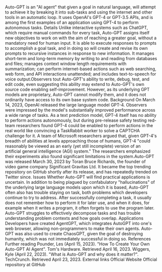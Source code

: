 Auto-GPT is an \"AI agent\" that given a goal in natural language, will
attempt to achieve it by breaking it into sub-tasks and using the
internet and other tools in an automatic loop. It uses OpenAI\'s GPT-4
or GPT-3.5 APIs, and is among the first examples of an application using
GPT-4 to perform autonomous tasks. Details Unlike interactive systems
such as ChatGPT, which require manual commands for every task, Auto-GPT
assigns itself new objectives to work on with the aim of reaching a
greater goal, without a mandatory need for human input. It is able to
execute responses to prompts to accomplish a goal task, and in doing so
will create and revise its own prompts to recursive instances in
response to new information. It manages short-term and long-term memory
by writing to and reading from databases and files; manages context
window length requirements with summarization; can perform
internet-based actions such as web searching, web form, and API
interactions unattended; and includes text-to-speech for voice
output.Observers tout Auto-GPT\'s ability to write, debug, test, and
edit code, even suggesting this ability may extend to Auto-GPT\'s own
source code enabling self-improvement. However, as its underlying GPT
models are proprietary, Auto-GPT cannot modify them, and it does not
ordinarily have access to its own base system code. Background On March
14, 2023, OpenAI released the large language model GPT-4. Observers were
impressed by the model\'s substantially improved performance across a
wide range of tasks. As a text prediction model, GPT-4 itself has no
ability to perform actions autonomously, but during pre-release safety
testing red-team researchers found GPT-4 could be enabled to perform
actions in the real world like convincing a TaskRabbit worker to solve a
CAPTCHA challenge for it. A team of Microsoft researchers argued that,
given GPT-4\'s breadth of abilities at levels approaching those of
humans, GPT-4 \"could reasonably be viewed as an early (yet still
incomplete) version of an artificial general intelligence (AGI)
system.\" The researchers emphasized their experiments also found
significant limitations in the system.Auto-GPT was released March 30,
2023 by Toran Bruce Richards, the founder of video game company
Significant Gravitas Ltd. It became the top trending repository on
GitHub shortly after its release, and has repeatedly trended on Twitter
since. Issues Whether Auto-GPT will find practical applications is
uncertain. In addition to being plagued by confabulatory
\"hallucinations\" of the underlying large language models upon which it
is based, Auto-GPT often also has trouble staying on task, both problems
which developers continue to try to address. After successfully
completing a task, it usually does not remember how to perform it for
later use, and when it does, for example when it writes a program, it
often forgets to use the program later. Auto-GPT struggles to
effectively decompose tasks and has trouble understanding problem
contexts and how goals overlap. Applications Developers have created
AgentGPT, which integrates AutoGPT into one\'s web browser, allowing
non-programmers to make their own agents. Auto-GPT was also used to
create ChaosGPT, given the goal of destroying humanity, which was not
immediately successful in doing so. References Further reading Pounder,
Les (April 15, 2023). \"How To Create Your Own Auto-GPT AI Agent\".
Tom\'s Hardware. Retrieved April 16, 2023. Wiggers, Kyle (April 22,
2023). \"What is Auto-GPT and why does it matter?\". TechCrunch.
Retrieved April 23, 2023. External links Official Website Official
repository at GitHub
